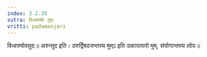 ```yaml
---
index: 3.2.35
sutra: विध्वरुषोः तुदः
vritti: padamanjari
---
```


 विध्वरुषोस्तुदः॥ अरुन्तुद इति। ठरुर्द्विषदजन्तस्य मुम्ऽ इति उकारात्परो मुम्, संयोगान्तस्य लोपः॥